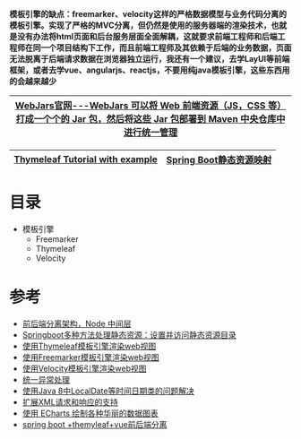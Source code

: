 
**模板引擎的缺点：freemarker、velocity这样的严格数据模型与业务代码分离的模板引擎。实现了严格的MVC分离，但仍然是使用的服务器端的渲染技术，也就是没有办法将html页面和后台服务层面全面解耦，这就要求前端工程师和后端工程师在同一个项目结构下工作，而且前端工程师及其依赖于后端的业务数据，页面无法脱离于后端请求数据在浏览器独立运行，我还有一个建议，去学LayUI等前端框架，或者去学vue、angularjs、reactjs，不要用纯java模板引擎，这些东西用的会越来越少**


[WebJars官网---WebJars 可以将 Web 前端资源（JS，CSS 等）打成一个个的 Jar 包，然后将这些 Jar 包部署到 Maven 中央仓库中进行统一管理](https://www.webjars.org/)|
---|

[Thymeleaf Tutorial with example](https://www.javaguides.net/p/thymeleaf-tutorial.html)|[Spring Boot静态资源映射](http://c.biancheng.net/spring_boot/static-mapping.html)|
---|---|

# 目录
  * 模板引擎
    * Freemarker
    * Thymeleaf
    * Velocity

# 参考
* [前后端分离架构，Node 中间层](https://www.crs811.com/archives/1542)
* [Springboot多种方法处理静态资源：设置并访问静态资源目录](https://www.jianshu.com/p/794ddca13101)
* [使用Thymeleaf模板引擎渲染web视图](http://blog.didispace.com/springbootweb/)
* [使用Freemarker模板引擎渲染web视图](http://blog.didispace.com/springbootweb/)
* [使用Velocity模板引擎渲染web视图](http://blog.didispace.com/springbootweb/)
* [统一异常处理](http://blog.didispace.com/springbootexception/)
* [使用Java 8中LocalDate等时间日期类的问题解决](http://blog.didispace.com/Spring-Boot-And-Feign-Use-localdate/)
* [扩展XML请求和响应的支持](http://blog.didispace.com/spring-boot-xml-httpmessageconverter)
* [使用 ECharts 绘制各种华丽的数据图表](http://blog.didispace.com/spring-boot-learning-21-4-2/)
* [spring boot +themyleaf+vue前后端分离](https://www.zybuluo.com/EggGump/note/1207305)

